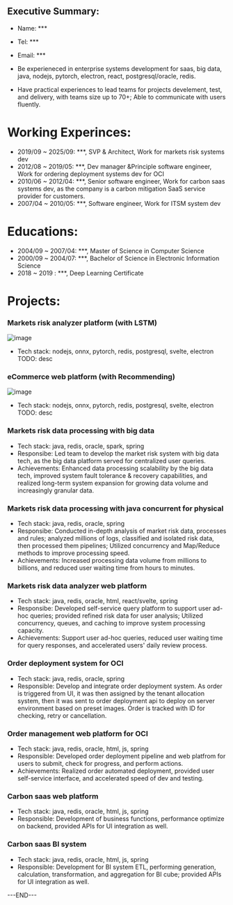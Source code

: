 ## Executive Summary:
* Name: ***
* Tel: ***
* Email: ***


* Be experieneced in enterprise systems development for saas, big data, java, nodejs, pytorch, electron, react, postgresql/oracle, redis.
* Have practical experiences to lead teams for projects develement, test, and delivery, with teams size up to 70+; Able to communicate with users fluently.


# Working Experinces:
* 2019/09 ~ 2025/09: ***, SVP & Architect, Work for markets risk systems dev
* 2012/08 ~ 2019/05: ***, Dev manager &Principle software engineer, Work for ordering deployment systems dev for OCI
* 2010/06 ~ 2012/04: ***, Senior software engineer, Work for carbon saas systems dev, as the company is a carbon mitigation SaaS service provider for customers.
* 2007/04 ~ 2010/05: ***, Software engineer, Work for ITSM system dev

# Educations:
* 2004/09 ~ 2007/04: ***, Master of Science in Computer Science
* 2000/09 ~ 2004/07: ***, Bachelor of Science in Electronic Information Science
* 2018    ~ 2019   : ***, Deep Learning Certificate


# Projects:

### Markets risk analyzer platform (with LSTM)
<img alt="image" src="https://github.com/user-attachments/assets/31e41ff1-087d-4b11-a1c8-4eea0ae3b29d" />

* Tech stack: nodejs, onnx, pytorch, redis, postgresql, svelte, electron
TODO: desc

### eCommerce web platform (with Recommending)
<img alt="image" src="https://github.com/user-attachments/assets/0c803cd1-3d5c-40fe-b2d6-69625de64e2d" />

* Tech stack: nodejs, onnx, pytorch, redis, postgresql, svelte, electron
TODO: desc


### Markets risk data processing with big data
* Tech stack: java, redis, oracle, spark, spring
* Responsibe: Led team to develop the market risk system with big data tech, as the big data platform served for centralized user queries.
* Achievements: Enhanced data processing scalability by the big data tech, improved system fault tolerance & recovery capabilities, and realized long-term system expansion for growing data volume and increasingly granular data.

### Markets risk data processing with java concurrent for physical
* Tech stack: java, redis, oracle, spring
* Responsibe: Conducted in-depth analysis of market risk data, processes and rules; analyzed millions of logs, classified and isolated risk data, then processed them pipelines; Utilized concurrency and Map/Reduce methods to improve processing speed.
* Achievements: Increased processing data volume from millions to billions, and reduced user waiting time from hours to minutes.


### Markets risk data analyzer web platform
* Tech stack: java, redis, oracle, html, react/svelte, spring
* Responsibe: Developed self-service query platform to support user ad-hoc queries; provided refined risk data for user analysis; Utilized concurrency, queues, and caching to improve system processing capacity.
* Achievements: Support user ad-hoc queries, reduced user waiting time for query responses, and accelerated users' daily review process.

### Order deployment system for OCI
* Tech stack: java, redis, oracle, spring
* Responsible: Develop and integrate order deployment system. As order is triggered from UI, it was then assigned by the tenant allocation system, then it was sent to order deployment api to deploy on server environment based on preset images. Order is tracked with ID for checking, retry or cancellation.

### Order management web platform for OCI
* Tech stack: java, redis, oracle, html, js, spring
* Responsible: Developed order deployment pipeline and web platfrom for users to submit, check for progress, and perform actions.
* Achievements: Realized order automated deployment, provided user self-service interface, and accelerated speed of dev and testing.

### Carbon saas web platform
* Tech stack: java, redis, oracle, html, js, spring
* Responsible: Development of business functions,  performance optimize on backend, provided APIs for UI integration as well.

### Carbon saas BI system
* Tech stack: java, redis, oracle, html, js, spring
* Responsible: Development for BI system ETL, performing generation, calculation, transformation, and aggregation for BI cube; provided APIs for UI integration as well.

---END---
